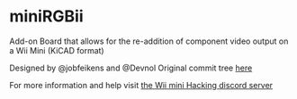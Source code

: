 # miniRGBii
Add-on Board that allows for the re-addition of component video output on a Wii Mini (KiCAD format)

Designed by @jobfeikens and @Devnol
Original commit tree [here](https://github.com/Devnol/Miini-hwkit)
 
For more information and help visit [the Wii mini Hacking discord server](https://discord.gg/7jNHphfDQk)